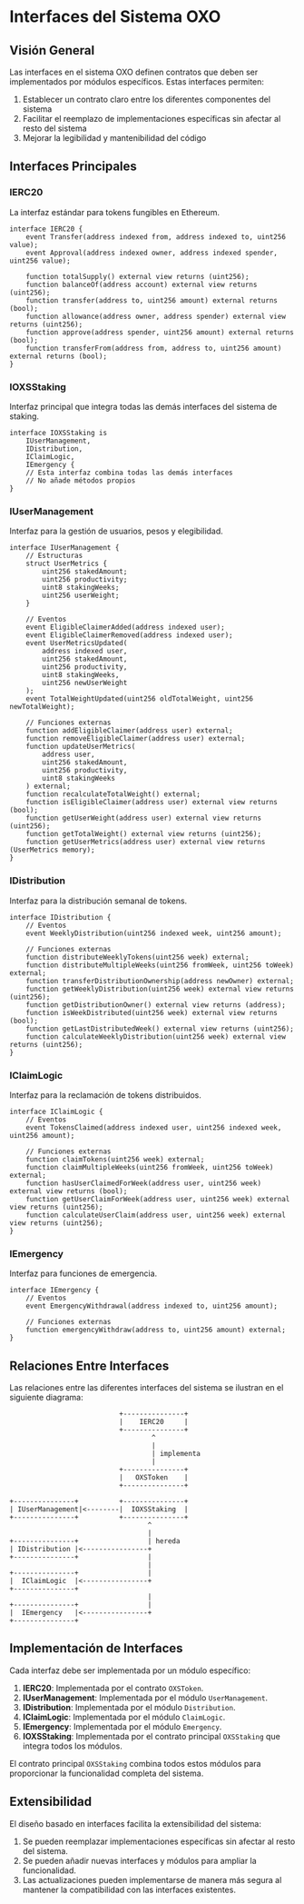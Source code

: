 # Interfaces del Sistema OXO

## Visión General

Las interfaces en el sistema OXO definen contratos que deben ser implementados por módulos específicos. Estas interfaces permiten:

1. Establecer un contrato claro entre los diferentes componentes del sistema
2. Facilitar el reemplazo de implementaciones específicas sin afectar al resto del sistema
3. Mejorar la legibilidad y mantenibilidad del código

## Interfaces Principales

### IERC20

La interfaz estándar para tokens fungibles en Ethereum.

```solidity
interface IERC20 {
    event Transfer(address indexed from, address indexed to, uint256 value);
    event Approval(address indexed owner, address indexed spender, uint256 value);
    
    function totalSupply() external view returns (uint256);
    function balanceOf(address account) external view returns (uint256);
    function transfer(address to, uint256 amount) external returns (bool);
    function allowance(address owner, address spender) external view returns (uint256);
    function approve(address spender, uint256 amount) external returns (bool);
    function transferFrom(address from, address to, uint256 amount) external returns (bool);
}
```

### IOXSStaking

Interfaz principal que integra todas las demás interfaces del sistema de staking.

```solidity
interface IOXSStaking is 
    IUserManagement, 
    IDistribution, 
    IClaimLogic, 
    IEmergency {
    // Esta interfaz combina todas las demás interfaces 
    // No añade métodos propios
}
```

### IUserManagement

Interfaz para la gestión de usuarios, pesos y elegibilidad.

```solidity
interface IUserManagement {
    // Estructuras
    struct UserMetrics {
        uint256 stakedAmount;
        uint256 productivity;
        uint8 stakingWeeks;
        uint256 userWeight;
    }
    
    // Eventos
    event EligibleClaimerAdded(address indexed user);
    event EligibleClaimerRemoved(address indexed user);
    event UserMetricsUpdated(
        address indexed user, 
        uint256 stakedAmount, 
        uint256 productivity, 
        uint8 stakingWeeks, 
        uint256 newUserWeight
    );
    event TotalWeightUpdated(uint256 oldTotalWeight, uint256 newTotalWeight);
    
    // Funciones externas
    function addEligibleClaimer(address user) external;
    function removeEligibleClaimer(address user) external;
    function updateUserMetrics(
        address user, 
        uint256 stakedAmount, 
        uint256 productivity, 
        uint8 stakingWeeks
    ) external;
    function recalculateTotalWeight() external;
    function isEligibleClaimer(address user) external view returns (bool);
    function getUserWeight(address user) external view returns (uint256);
    function getTotalWeight() external view returns (uint256);
    function getUserMetrics(address user) external view returns (UserMetrics memory);
}
```

### IDistribution

Interfaz para la distribución semanal de tokens.

```solidity
interface IDistribution {
    // Eventos
    event WeeklyDistribution(uint256 indexed week, uint256 amount);
    
    // Funciones externas
    function distributeWeeklyTokens(uint256 week) external;
    function distributeMultipleWeeks(uint256 fromWeek, uint256 toWeek) external;
    function transferDistributionOwnership(address newOwner) external;
    function getWeeklyDistribution(uint256 week) external view returns (uint256);
    function getDistributionOwner() external view returns (address);
    function isWeekDistributed(uint256 week) external view returns (bool);
    function getLastDistributedWeek() external view returns (uint256);
    function calculateWeeklyDistribution(uint256 week) external view returns (uint256);
}
```

### IClaimLogic

Interfaz para la reclamación de tokens distribuidos.

```solidity
interface IClaimLogic {
    // Eventos
    event TokensClaimed(address indexed user, uint256 indexed week, uint256 amount);
    
    // Funciones externas
    function claimTokens(uint256 week) external;
    function claimMultipleWeeks(uint256 fromWeek, uint256 toWeek) external;
    function hasUserClaimedForWeek(address user, uint256 week) external view returns (bool);
    function getUserClaimForWeek(address user, uint256 week) external view returns (uint256);
    function calculateUserClaim(address user, uint256 week) external view returns (uint256);
}
```

### IEmergency

Interfaz para funciones de emergencia.

```solidity
interface IEmergency {
    // Eventos
    event EmergencyWithdrawal(address indexed to, uint256 amount);
    
    // Funciones externas
    function emergencyWithdraw(address to, uint256 amount) external;
}
```

## Relaciones Entre Interfaces

Las relaciones entre las diferentes interfaces del sistema se ilustran en el siguiente diagrama:

```
                           +---------------+
                           |    IERC20     |
                           +---------------+
                                   ^
                                   |
                                   | implementa
                                   |
                           +---------------+
                           |   OXSToken    |
                           +---------------+
                                  
+---------------+          +---------------+
| IUserManagement|<--------|  IOXSStaking  |
+---------------+          +---------------+
                                  ^
                                  |
+---------------+                 | hereda
| IDistribution |<----------------+
+---------------+                 |
                                  |
+---------------+                 |
|  IClaimLogic  |<----------------+
+---------------+
                                  |
+---------------+                 |
|  IEmergency   |<----------------+
+---------------+
```

## Implementación de Interfaces

Cada interfaz debe ser implementada por un módulo específico:

1. **IERC20**: Implementada por el contrato `OXSToken`.
2. **IUserManagement**: Implementada por el módulo `UserManagement`.
3. **IDistribution**: Implementada por el módulo `Distribution`.
4. **IClaimLogic**: Implementada por el módulo `ClaimLogic`.
5. **IEmergency**: Implementada por el módulo `Emergency`.
6. **IOXSStaking**: Implementada por el contrato principal `OXSStaking` que integra todos los módulos.

El contrato principal `OXSStaking` combina todos estos módulos para proporcionar la funcionalidad completa del sistema.

## Extensibilidad

El diseño basado en interfaces facilita la extensibilidad del sistema:

1. Se pueden reemplazar implementaciones específicas sin afectar al resto del sistema.
2. Se pueden añadir nuevas interfaces y módulos para ampliar la funcionalidad.
3. Las actualizaciones pueden implementarse de manera más segura al mantener la compatibilidad con las interfaces existentes. 
